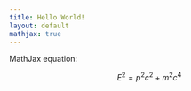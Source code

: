 ```yaml
---
title: Hello World!
layout: default
mathjax: true
---
```


MathJax equation:

$$
E^2 = p^2c^2 + m^2c^4
$$
